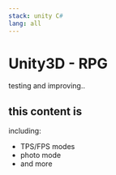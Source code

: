 ```yaml
---
stack: unity C#
lang: all
---
```

# Unity3D - RPG
testing and improving..

## this content is 
including:
- TPS/FPS modes
- photo mode
- and more


